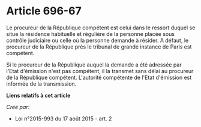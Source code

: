 # Article 696-67

Le procureur de la République compétent est celui dans le ressort duquel se situe la résidence habituelle et régulière de la
personne placée sous contrôle judiciaire ou celle où la personne demande à résider. A défaut, le procureur de la République
près le tribunal de grande instance de Paris est compétent. 

Si le procureur de la République auquel la demande a été adressée par l'Etat d'émission n'est pas compétent, il la transmet
sans délai au procureur de la République compétent. L'autorité compétente de l'Etat d'émission est informée de la
transmission.

**Liens relatifs à cet article**

_Créé par_:

  - Loi n°2015-993 du 17 août 2015 - art. 2
